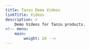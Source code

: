 ```yaml
---
title: Tanzu Demo Videos
linkTitle: Videos
description: >
    Demo Videos for Tanzu products.
<!-- menu:
    main:
        weight: 20 -->
---
```


